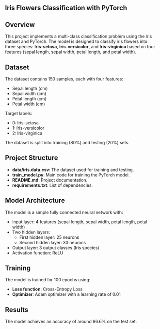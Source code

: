 ## Iris Flowers Classification with PyTorch

## Overview
This project implements a multi-class classification problem using the Iris dataset and PyTorch. The model is designed to classify iris flowers into three species: **Iris-setosa**, **Iris-versicolor**, and **Iris-virginica** based on four features (sepal length, sepal width, petal length, and petal width).

## Dataset
The dataset contains 150 samples, each with four features:
- Sepal length (cm)
- Sepal width (cm)
- Petal length (cm)
- Petal width (cm)

Target labels:
- 0: Iris-setosa
- 1: Iris-versicolor
- 2: Iris-virginica

The dataset is split into training (80%) and testing (20%) sets.

## Project Structure
- **data/iris.data.csv**: The dataset used for training and testing.
- **train_model.py**: Main code for training the PyTorch model.
- **README.md**: Project documentation.
- **requirements.txt**: List of dependencies.

## Model Architecture
The model is a simple fully connected neural network with:
- Input layer: 4 features (sepal length, sepal width, petal length, petal width)
- Two hidden layers:
  - First hidden layer: 25 neurons
  - Second hidden layer: 30 neurons
- Output layer: 3 output classes (Iris species)
- Activation function: ReLU

## Training
The model is trained for 100 epochs using:
- **Loss function**: Cross-Entropy Loss
- **Optimizer**: Adam optimizer with a learning rate of 0.01

## Results
The model achieves an accuracy of around 96.6% on the test set.
